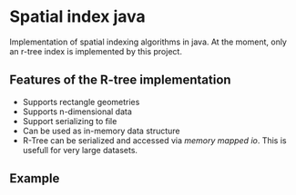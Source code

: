 # Spatial index java
Implementation of spatial indexing algorithms in java. At the moment, only an r-tree index is implemented by this project.

## Features of the R-tree implementation
* Supports rectangle geometries
* Supports n-dimensional data
* Support serializing to file
* Can be used as in-memory data structure
* R-Tree can be serialized and accessed via _memory mapped io_. This is usefull for very large datasets.

## Example
```java

```